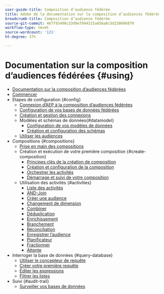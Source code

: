 ```yaml
---
user-guide-title: Composition d’audience fédérée
title: Adobe de la documentation sur la composition d’audiences fédérées
breadcrumb-title: Composition d’audience fédérée
source-git-commit: 467f93490c33d9e7994315a658a8c5d230696870
workflow-type: tm+mt
source-wordcount: '121'
ht-degree: 37%

---
```



# Documentation sur la composition d’audiences fédérées {#using}

+ [Documentation sur la composition d’audiences fédérées](home.md)
+ [Commencer](chapter1/newfile.md)
+ Etapes de configuration {#config}
   + [Connexion d’AEP à la composition d’audiences fédérées](connections/destinations.md)
   + [Configuration de vos bases de données fédérées](connections/federated-db.md)
   + [Création et gestion des connexions](connections/connections.md)
   + Modèles et schémas de données{#datamodel}
      + [Configuration de vos modèles de données](data-management/gs-models.md)
      + [Création et configuration des schémas](customer/schemas.md)
   + [Utiliser les audiences](customer/audiences.md)
+ Compositions {#compositions}
   + [Prise en main des compositions](compositions/gs-compositions.md)
   + Création et exécution de votre première composition {#create-composition}
      + [Principes clés de la création de composition](compositions/gs-composition-creation.md)
      + [Création et configuration de la composition](compositions/create-composition.md)
      + [Orchestrer les activités](compositions/orchestrate-activities.md)
      + [Démarrage et suivi de votre composition](compositions/start-monitor-composition.md)
   + Utilisation des activités {#activities}
      + [Liste des activités](compositions/activities/about-activities.md)
      + [AND-Join](compositions/activities/and-join.md)
      + [Créer une audience](compositions/activities/build-audience.md)
      + [Changement de dimension](compositions/activities/change-dimension.md)
      + [Combiner](compositions/activities/combine.md)
      + [Déduplication](compositions/activities/deduplication.md)
      + [Enrichissement](compositions/activities/enrichment.md)
      + [Branchement](compositions/activities/fork.md)
      + [Réconciliation](compositions/activities/reconciliation.md)
      + [Enregistrer l’audience](compositions/activities/save-audience.md)
      + [Planificateur](compositions/activities/scheduler.md)
      + [Fractionner](compositions/activities/split.md)
      + [Attente](compositions/activities/wait.md)
+ Interroger la base de données {#query-database}
   + [Utiliser le concepteur de requête](query/query-modeler-overview.md)
   + [Créer votre première requête](query/build-query.md)
   + [Éditer les expressions](query/expression-editor.md)
   + [Filtrer les listes](query/filter.md)
+ Suivi {#audit-trail}
   + [Surveiller vos bases de données](admin/audit-trail.md)